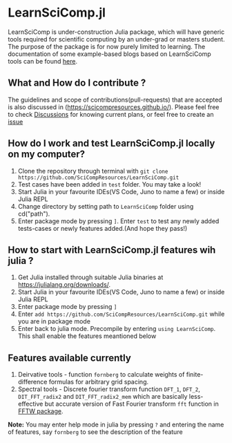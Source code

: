 # LearnSciComp.jl

LearnSciComp is under-construction Julia package, which will have generic tools required for scientific computing by an under-grad or masters student. The purpose of the package is for now purely limited to learning.
The documentation of some example-based blogs based on LearnSciComp tools can be found [here](https://scicompresources.github.io/). 

## What and How do I contribute ?
The guidelines and scope of contributions(pull-requests) that are accepted is also discussed in (https://scicompresources.github.io/). Please feel free to check [Discussions](https://github.com/SciCompResources/LearnSciComp/discussions) for knowing current plans, or feel free to create an [issue](https://github.com/SciCompResources/LearnSciComp/issues)

## How do I work and test LearnSciComp.jl locally on my computer?
1) Clone the repository through terminal with `git clone https://github.com/SciCompResources/LearnSciComp.git`
2) Test cases have been added in `test` folder. You may take a look! 
3) Start Julia in your favourite IDEs(VS Code, Juno to name a few) or inside Julia REPL
4) Change directory by setting path to `LearnSciComp` folder using cd("path").
5) Enter package mode by pressing `]`. Enter `test` to test any newly added tests-cases or newly features added.(And hope they pass!)

## How to start with LearnSciComp.jl features wih julia ?
1) Get Julia installed through suitable Julia binaries at https://julialang.org/downloads/. 
2) Start Julia in your favourite IDEs(VS Code, Juno to name a few) or inside Julia REPL
3) Enter package mode by pressing `]` 
4) Enter `add https://github.com/SciCompResources/LearnSciComp.git` while you are in package mode
5) Enter back to julia mode. Precompile by entering `using LearnSciComp`. This shall enable the features meantioned below

## Features available currently
1) Deirvative tools -  function `fornberg` to calculate weights of finite-difference formulas for arbitrary grid spacing.
2) Spectral tools - Discrete fourier transform function `DFT_1`, `DFT_2`, `DIT_FFT_radix2` and `DIT_FFT_radix2_mem` which are basically less-effective but accurate version of Fast Fourier transform `fft` function in [FFTW package](https://github.com/JuliaMath/FFTW.jl). 

**Note:** You may enter help mode in julia by pressing `?` and entering the name of features, say `fornberg` to see the description of the feature
